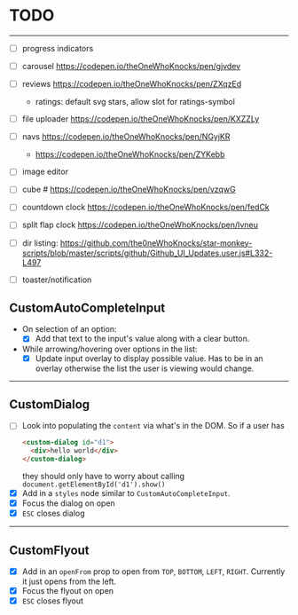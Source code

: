 # TODO

---

- [ ] progress indicators
- [ ] carousel https://codepen.io/theOneWhoKnocks/pen/gjvdev
- [ ] reviews https://codepen.io/theOneWhoKnocks/pen/ZXqzEd
  - ratings: default svg stars, allow slot for ratings-symbol
- [ ] file uploader https://codepen.io/theOneWhoKnocks/pen/KXZZLy
- [ ] navs https://codepen.io/theOneWhoKnocks/pen/NGyjKR
  - https://codepen.io/theOneWhoKnocks/pen/ZYKebb
- [ ] image editor
- [ ] cube # https://codepen.io/theOneWhoKnocks/pen/vzqwG
- [ ] countdown clock https://codepen.io/theOneWhoKnocks/pen/fedCk
- [ ] split flap clock https://codepen.io/theOneWhoKnocks/pen/Ivneu
- [ ] dir listing: https://github.com/the0neWhoKnocks/star-monkey-scripts/blob/master/scripts/github/Github_UI_Updates.user.js#L332-L497
- [ ] toaster/notification


## CustomAutoCompleteInput

- On selection of an option:
  - [x] Add that text to the input's value along with a clear button.
- While arrowing/hovering over options in the list:
  - [x] Update input overlay to display possible value. Has to be in an overlay
  otherwise the list the user is viewing would change.

---

## CustomDialog

- [ ] Look into populating the `content` via what's in the DOM. So if a user has
  ```html
  <custom-dialog id="d1">
    <div>hello world</div>
  </custom-dialog>
  ```
  they should only have to worry about calling `document.getElementById('d1').show()`
- [x] Add in a `styles` node similar to `CustomAutoCompleteInput`.
- [x] Focus the dialog on open
- [x] `ESC` closes dialog

---

## CustomFlyout

- [x] Add in an `openFrom` prop to open from `TOP`, `BOTTOM`, `LEFT`, `RIGHT`.
Currently it just opens from the left.
- [x] Focus the flyout on open
- [x] `ESC` closes flyout
